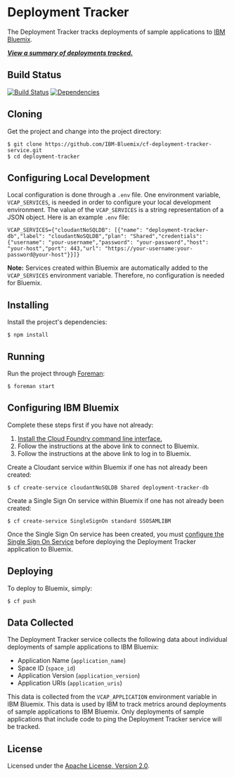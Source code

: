 # Deployment Tracker

The Deployment Tracker tracks deployments of sample applications to [IBM Bluemix](https://www.bluemix.net/).

[**_View a summary of deployments tracked._**](https://deployment-tracker.mybluemix.net/)

## Build Status

[![Build Status](https://travis-ci.org/IBM-Bluemix/cf-deployment-tracker-service.svg?branch=master)](https://travis-ci.org/IBM-Bluemix/cf-deployment-tracker-service) [![Dependencies](https://david-dm.org/IBM-Bluemix/cf-deployment-tracker-service.svg)](https://david-dm.org/IBM-Bluemix/cf-deployment-tracker-service)

## Cloning

Get the project and change into the project directory:

    $ git clone https://github.com/IBM-Bluemix/cf-deployment-tracker-service.git
    $ cd deployment-tracker

## Configuring Local Development

Local configuration is done through a `.env` file. One environment variable, `VCAP_SERVICES`, is needed in order to configure your local development environment. The value of the `VCAP_SERVICES` is a string representation of a JSON object. Here is an example `.env` file:

    VCAP_SERVICES={"cloudantNoSQLDB": [{"name": "deployment-tracker-db","label": "cloudantNoSQLDB","plan": "Shared","credentials": {"username": "your-username","password": "your-password","host": "your-host","port": 443,"url": "https://your-username:your-password@your-host"}}]}

**Note:**  Services created within Bluemix are automatically added to the `VCAP_SERVICES` environment variable. Therefore, no configuration is needed for Bluemix.

## Installing

Install the project's dependencies:

    $ npm install

## Running

Run the project through [Foreman](https://github.com/ddollar/foreman):

    $ foreman start

## Configuring IBM Bluemix

Complete these steps first if you have not already:

1. [Install the Cloud Foundry command line interface.](https://www.ng.bluemix.net/docs/#starters/install_cli.html)
2. Follow the instructions at the above link to connect to Bluemix.
3. Follow the instructions at the above link to log in to Bluemix.

Create a Cloudant service within Bluemix if one has not already been created:

    $ cf create-service cloudantNoSQLDB Shared deployment-tracker-db

Create a Single Sign On service within Bluemix if one has not already been created:

    $ cf create-service SingleSignOn standard SSOSAMLIBM

Once the Single Sign On service has been created, you must [configure the Single Sign On Service](https://www.ng.bluemix.net/docs/#services/SingleSignOn/index.html#sso_gettingstarted) before deploying the Deployment Tracker application to Bluemix.

## Deploying

To deploy to Bluemix, simply:

    $ cf push

## Data Collected

The Deployment Tracker service collects the following data about individual deployments of sample applications to IBM Bluemix:

* Application Name (`application_name`)
* Space ID (`space_id`)
* Application Version (`application_version`)
* Application URIs (`application_uris`)

This data is collected from the `VCAP_APPLICATION` environment variable in IBM Bluemix. This data is used by IBM to track metrics around deployments of sample applications to IBM Bluemix. Only deployments of sample applications that include code to ping the Deployment Tracker service will be tracked.

## License

Licensed under the [Apache License, Version 2.0](LICENSE.txt).
